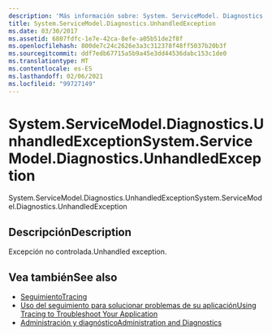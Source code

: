 ```yaml
---
description: 'Más información sobre: System. ServiceModel. Diagnostics. UnhandledException'
title: System.ServiceModel.Diagnostics.UnhandledException
ms.date: 03/30/2017
ms.assetid: 6807fdfc-1e7e-42ca-8efe-a05b51de2f8f
ms.openlocfilehash: 800de7c24c2626e3a3c312378f48ff5037b20b3f
ms.sourcegitcommit: ddf7edb67715a5b9a45e3dd44536dabc153c1de0
ms.translationtype: MT
ms.contentlocale: es-ES
ms.lasthandoff: 02/06/2021
ms.locfileid: "99727149"
---
```

# <a name="systemservicemodeldiagnosticsunhandledexception"></a><span data-ttu-id="06099-103">System.ServiceModel.Diagnostics.UnhandledException</span><span class="sxs-lookup"><span data-stu-id="06099-103">System.ServiceModel.Diagnostics.UnhandledException</span></span>

<span data-ttu-id="06099-104">System.ServiceModel.Diagnostics.UnhandledException</span><span class="sxs-lookup"><span data-stu-id="06099-104">System.ServiceModel.Diagnostics.UnhandledException</span></span>  
  
## <a name="description"></a><span data-ttu-id="06099-105">Descripción</span><span class="sxs-lookup"><span data-stu-id="06099-105">Description</span></span>  

 <span data-ttu-id="06099-106">Excepción no controlada.</span><span class="sxs-lookup"><span data-stu-id="06099-106">Unhandled exception.</span></span>  
  
## <a name="see-also"></a><span data-ttu-id="06099-107">Vea también</span><span class="sxs-lookup"><span data-stu-id="06099-107">See also</span></span>

- [<span data-ttu-id="06099-108">Seguimiento</span><span class="sxs-lookup"><span data-stu-id="06099-108">Tracing</span></span>](index.md)
- [<span data-ttu-id="06099-109">Uso del seguimiento para solucionar problemas de su aplicación</span><span class="sxs-lookup"><span data-stu-id="06099-109">Using Tracing to Troubleshoot Your Application</span></span>](using-tracing-to-troubleshoot-your-application.md)
- [<span data-ttu-id="06099-110">Administración y diagnóstico</span><span class="sxs-lookup"><span data-stu-id="06099-110">Administration and Diagnostics</span></span>](../index.md)
